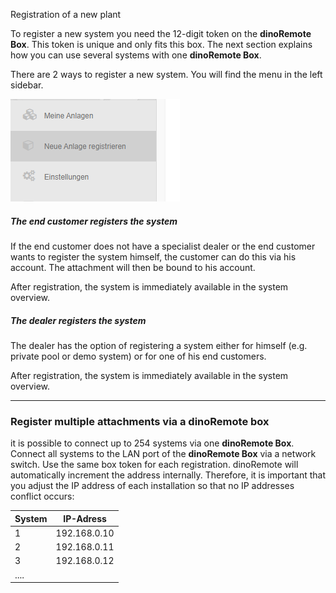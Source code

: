 Registration of a new plant

To register a new system you need the 12-digit token on the **dinoRemote Box**.
This token is unique and only fits this box. The next section explains how you can use several systems with one **dinoRemote Box**.

There are 2 ways to register a new system. You will find the menu in the left sidebar.

![image alt text](assets/newsystem.png)

##### The end customer registers the system
If the end customer does not have a specialist dealer or the end customer wants to register the system himself, the customer can do this via his account. The attachment will then be bound to his account.

After registration, the system is immediately available in the system overview.


##### The dealer registers the system  
The dealer has the option of registering a system either for himself (e.g. private pool or demo system) or for one of his end customers.

After registration, the system is immediately available in the system overview.

***

### Register multiple attachments via a dinoRemote box

it is possible to connect up to 254 systems via one **dinoRemote Box**. Connect all systems to the LAN port of the **dinoRemote Box** via a network switch.
Use the same box token for each registration.
dinoRemote will automatically increment the address internally. Therefore, it is important that you adjust the IP address of each installation so that no IP addresses conflict occurs:  
  

| System        | IP-Adress    |
| ------------- |:-------------:|
| 1             | 192.168.0.10  |
| 2             | 192.168.0.11  |
| 3             | 192.168.0.12  |
| ....          |               |
